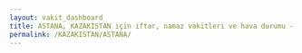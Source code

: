 ```yaml
---
layout: vakit_dashboard
title: ASTANA, KAZAKISTAN için iftar, namaz vakitleri ve hava durumu - ilçe/eyalet seç
permalink: /KAZAKISTAN/ASTANA/
---
```


<script type="text/javascript">
  var GLOBAL_COUNTRY = 'KAZAKISTAN';
  var GLOBAL_CITY = 'ASTANA';
  var GLOBAL_STATE = '';
  var lat = 72;
  var lon = 21;
</script>
